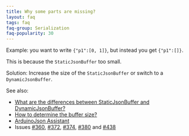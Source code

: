 ```yaml
---
title: Why some parts are missing?
layout: faq
tags: faq
faq-group: Serialization
faq-popularity: 30
---
```


Example: you want to write `{"p1":[0, 1]}`, but instead you get `{"p1":[]}`.

This is because the `StaticJsonBuffer` too small.

Solution: Increase the size of the `StaticJsonBuffer` or switch to a `DynamicJsonBuffer`.

See also:

* [What are the differences between StaticJsonBuffer and DynamicJsonBuffer?](#what-are-the-differences-between-staticjsonbuffer-and-dynamicjsonbuffer)
* [How to determine the buffer size?](#how-to-determine-the-buffer-size)
* [ArduinoJson Assistant](https://bblanchon.github.io/ArduinoJson/assistant/)
* Issues [#360](https://github.com/bblanchon/ArduinoJson/issues/360), [#372](https://github.com/bblanchon/ArduinoJson/issues/372), [#374](https://github.com/bblanchon/ArduinoJson/issues/374), [#380](https://github.com/bblanchon/ArduinoJson/issues/380) and [#438](https://github.com/bblanchon/ArduinoJson/issues/438)
